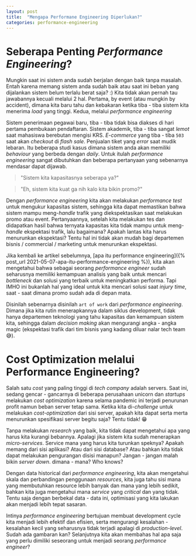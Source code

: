 ```yaml
---
layout: post
title:  "Mengapa Performane Engineering Diperlukan?"
categories: performance-engineering
---
```


# Seberapa Penting *Performance Engineering*?
Mungkin saat ini sistem anda sudah berjalan dengan baik tanpa masalah. Entah karena memang sistem anda sudah baik atau saat ini beban yang dijalankan sistem belum terlalu berat saja? :) Kita tidak akan pernah tau jawabannya kecuali melalui 2 hal. Pertama, by event (atau mungkin by accident), dimana kita baru tahu dan kebakaran ketika tiba - tiba sistem kita menerima *load* yang tinggi. Kedua, melalui *performance engineering*

Sistem penerimaan pegawai baru, tiba - tiba tidak bisa diakses di hari pertama pembukaan pendaftaran. Sistem akademik, tiba - tiba sangat *lemot* saat mahasiswa berebutan mengisi KRS. *E-commerce* yang tiba - tiba `503` saat akan *checkout* di *flash sale*.  Penjualan tiket yang *error* saat mudik lebaran. Itu beberapa studi kasus dimana sistem anda akan memiliki *behaviour* yang berbeda dengan *daily*. Untuk itulah *performance engineering* sangat dibutuhkan dan beberapa pertanyaan yang sebenarnya mendasar dapat dijawab. 

>"Sistem kita kapasitasnya seberapa ya?"

>"Eh, sistem kita kuat ga nih kalo kita bikin promo?"

Dengan *performance engineering* kita akan melakukan *performance test* untuk mengukur kapasitas sistem, sehingga kita dapat memastikan bahwa sistem mampu meng-*handle* trafik yang diekspektasikan saat melakukan promo atau event. Pertanyaannya, setelah kita melakukan tes dan didapatkan hasil bahwa ternyata kapasitas kita tidak mampu untuk meng-*handle* ekspektasi trafik, lalu bagaimana? Apakah lantas kita harus menurunkan ekspektasi? Tentu hal ini tidak akan mudah bagi departemen bisnis / commercial / marketing untuk menurunkan ekspektasi.

 Jika kembali ke artikel sebelumnya, [apa itu performance engineering]({%  post_url  2021-05-07-apa-itu-performance-engineering %}), kita akan mengetahui bahwa sebagai seorang *performance engineer* sudah seharusnya memiliki kemampuan analisis yang baik untuk mencari *bottleneck* dan solusi yang terbaik untuk meningkatkan performa. Tapi IMHO ini bukanlah hal yang ideal untuk kita mencari solusi saat *injury time*, saat - saat dimana promo sudah ada di depan mata.

Disinilah sebenarnya disinilah `art of work` dari *performance engineering*. Dimana jika kita rutin menerapkannya dalam siklus development, tidak hanya departemen teknologi yang tahu kapasitas dan kemampuan sistem kita, sehingga dalam *decision making* akan mengurangi angka - angka magic (ekspektasi trafik dari tim bisnis yang kadang diluar nalar tech team 😅).

# Cost Optimization melalui Performance Engineering?

Salah satu *cost* yang paling tinggi di *tech company* adalah servers. Saat ini, sedang gencar - gancarnya di beberapa perusahaan unicorn dan *startups* melakukan *cost optimization* karena selama pandemic ini terjadi penurunan profit namun beban server tetap sama. Ketika kita di-*challenge* untuk melakukan *cost-optimization* dari sisi server, apakah kita dapat serta merta menurunkan spesifikasi server begitu saja? Tentu tidak! 😁

Tanpa melakukan *research* yang baik, kita tidak dapat mengetahui apa yang harus kita kurangi bebannya. Apalagi jika sistem kita sudah menerapkan *micro-services*. Service mana yang harus kita turunkan speknya? Apakah memang dari sisi aplikasi? Atau dari sisi database?  Atau bahkan kita tidak dapat melakukan pengurangan disisi manapun? Jangan - jangan malah bikin *server down*. dimana - mana? Who knows?

Dengan data historical dari *performance engineering*, kita akan mengetahui skala dan perbandingan penggunaan *resources*, kita juga tahu sisi mana yang membutuhkan resource lebih banyak dan mana yang lebih sedikit, bahkan kita juga mengetahui mana *service* yang *critical* dan yang tidak. Tentu saja dengan berbekal data - data ini, optimisasi yang kita lakukan akan menjadi lebih tepat sasaran. 

Intinya *performance engineering* bertujuan membuat development cycle kita menjadi lebih efektif dan efisien, serta mengurangi kesalahan - kesalahan kecil yang seharusnya tidak terjadi apalagi di *production-level*. Sudah ada gambaran kan? Selanjutnya kita akan membahas hal apa saja yang perlu dimiliki seseorang untuk menjadi seorang *performance engineer*?